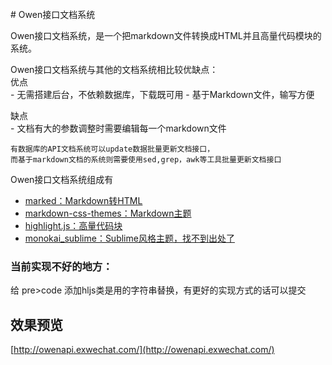 <br/>  
# Owen接口文档系统

Owen接口文档系统，是一个把markdown文件转换成HTML并且高量代码模块的系统。  

Owen接口文档系统与其他的文档系统相比较优缺点：  
优点  
    - 无需搭建后台，不依赖数据库，下载既可用
    - 基于Markdown文件，输写方便

缺点  
    - 文档有大的参数调整时需要编辑每一个markdown文件

```
有数据库的API文档系统可以update数据批量更新文档接口，
而基于markdown文档的系统则需要使用sed,grep，awk等工具批量更新文档接口

```

Owen接口文档系统组成有
- [marked：Markdown转HTML](https://github.com/markedjs/marked)
- [markdown-css-themes：Markdown主题](https://github.com/jasonm23/markdown-css-themes)
- [highlight.js：高量代码块](https://github.com/isagalaev/highlight.js)
- [monokai_sublime：Sublime风格主题，找不到出处了](#)

### 当前实现不好的地方：
给 pre>code 添加hljs类是用的字符串替换，有更好的实现方式的话可以提交


###  
## 效果预览
[http://owenapi.exwechat.com/](http://owenapi.exwechat.com/)